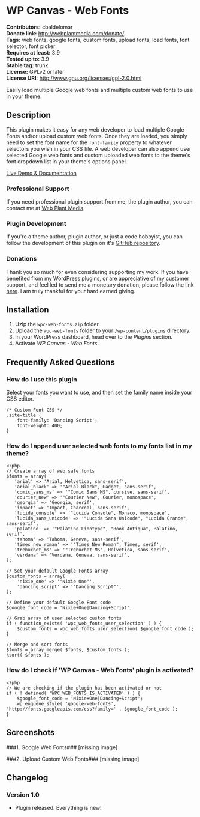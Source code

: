 # WP Canvas - Web Fonts #

**Contributors:** cbaldelomar  
**Donate link:** http://webplantmedia.com/donate/  
**Tags:** web fonts, google fonts, custom fonts, upload fonts, load fonts, font selector, font picker  
**Requires at least:** 3.9  
**Tested up to:** 3.9  
**Stable tag:** trunk  
**License:** GPLv2 or later  
**License URI:** http://www.gnu.org/licenses/gpl-2.0.html  

Easily load multiple Google web fonts and multiple custom web fonts to use in your theme.

## Description ##

This plugin makes it easy for any web developer to load multiple Google Fonts and/or upload custom web fonts. Once they are loaded, you simply need to set the font name for the `font-family` property to whatever selectors you wish in your CSS file. A web developer can also append user selected Google web fonts and custom uploaded web fonts to the theme's font dropdown list in your theme's options panel.

[Live Demo & Documentation](http://webplantmedia.com/starter-themes/wordpresscanvas/features/plugins/wpc-web-fonts/)

### Professional Support

If you need professional plugin support from me, the plugin author, you can contact me at [Web Plant Media](http://webplantmedia.com/).

### Plugin Development

If you're a theme author, plugin author, or just a code hobbyist, you can follow the development of this plugin on it's [GitHub repository](https://github.com/webplantmedia/wpc-web-fonts). 

### Donations

Thank you so much for even considering supporting my work. If you have benefited from my WordPress plugins, or are appreciative of my customer support, and feel led to send me a monetary donation, please follow the link [here](http://webplantmedia.com/donate/). I am truly thankful for your hard earned giving.

## Installation ##

1. Uzip the `wpc-web-fonts.zip` folder.
2. Upload the `wpc-web-fonts` folder to your `/wp-content/plugins` directory.
3. In your WordPress dashboard, head over to the *Plugins* section.
4. Activate *WP Canvas - Web Fonts*.

## Frequently Asked Questions ##

### How do I use this plugin

Select your fonts you want to use, and then set the family name inside your CSS editor.

```
/* Custom Font CSS */
.site-title {
	font-family: 'Dancing Script';
	font-weight: 400;
}
```

### How do I append user selected web fonts to my fonts list in my theme?

```
<?php
// Create array of web safe fonts
$fonts = array(
   'arial' => 'Arial, Helvetica, sans-serif',
   'arial_black' => '"Arial Black", Gadget, sans-serif',
   'comic_sans_ms' => '"Comic Sans MS", cursive, sans-serif',
   'courier_new' => '"Courier New", Courier, monospace',
   'georgia' => 'Georgia, serif',
   'impact' => 'Impact, Charcoal, sans-serif',
   'lucida_console' => '"Lucida Console", Monaco, monospace',
   'lucida_sans_unicode' => '"Lucida Sans Unicode", "Lucida Grande", sans-serif',
   'palatino' => '"Palatino Linotype", "Book Antiqua", Palatino, serif',
   'tahoma' => 'Tahoma, Geneva, sans-serif',
   'times_new_roman' => '"Times New Roman", Times, serif',
   'trebuchet_ms' => '"Trebuchet MS", Helvetica, sans-serif',
   'verdana' => 'Verdana, Geneva, sans-serif',
);

// Set your default Google Fonts array
$custom_fonts = array(
	'nixie_one' => '"Nixie One"',
	'dancing_script' => '"Dancing Script"',
);

// Define your default Google Font code
$google_font_code = 'Nixie+One|Dancing+Script';

// Grab array of user selected custom fonts
if ( function_exists( 'wpc_web_fonts_user_selection' ) ) {
	$custom_fonts = wpc_web_fonts_user_selection( $google_font_code );
}

// Merge and sort fonts
$fonts = array_merge( $fonts, $custom_fonts );
ksort( $fonts );
```

### How do I check if 'WP Canvas - Web Fonts' plugin is activated?

```
<?php
// We are checking if the plugin has been activated or not
if ( ! defined( 'WPC_WEB_FONTS_IS_ACTIVATED' ) ) {
	$google_font_code = 'Nixie+One|Dancing+Script';
	wp_enqueue_style( 'google-web-fonts', 'http://fonts.googleapis.com/css?family=' . $google_font_code );
}
```

## Screenshots ##

###1. Google Web Fonts###
[missing image]

###2. Upload Custom Web Fonts###
[missing image]


## Changelog ##

### Version 1.0

* Plugin released.  Everything is new!
